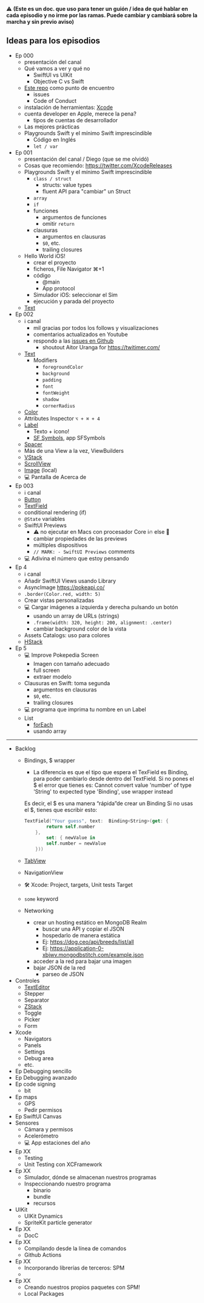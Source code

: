 ⚠️ __(Este es un doc. que uso para tener un guión / idea de qué hablar en cada episodio y no irme por las ramas. Puede cambiar y cambiará sobre la marcha y sin previo aviso)__

## Ideas para los episodios

- Ep 000
    - presentación del canal
    - Qué vamos a ver y qué no
        - SwiftUI vs UIKit
        - Objective C vs Swift
    - [Este repo](https://github.com/dfreniche/ios-desde-cero) como punto de encuentro
        - issues
        - Code of Conduct
    - instalación de herramientas: [Xcode](https://developer.apple.com/xcode/)
    - cuenta developer en Apple, merece la pena?
        - tipos de cuentas de desarrollador
    - Las mejores prácticas
    - Playgrounds Swift y el mínimo Swift imprescindible
        - Código en Inglés
        - `let / var`
- Ep 001
    - presentación del canal / Diego (que se me olvidó)
    - Cosas que recomiendo: https://twitter.com/XcodeReleases
    - Playgrounds Swift y el mínimo Swift imprescindible
        - `class / struct`
            - structs: value types
            - fluent API para "cambiar" un Struct
        - `array`
        - `if`
        - funciones
            - argumentos de funciones
            - omitir `return`
        - clausuras
            - argumentos en clausuras
            - `$0`, etc.
            - trailing closures
    - Hello World iOS!
        - crear el proyecto
        - ficheros, File Navigator ⌘+1
        - código
            - @main
            - App protocol
        - Simulador iOS: seleccionar el Sim
        - ejecución y parada del proyecto
    - [Text](https://developer.apple.com/documentation/swiftui/text)
- Ep 002
    - ℹ️ canal
        - mil gracias por todos los follows y visualizaciones
        - comentarios actualizados en Youtube
        - respondo a las [issues en Github](https://github.com/dfreniche/ios-desde-cero)
            - shoutout Aitor Uranga for https://twitimer.com/ 
    - [Text](https://developer.apple.com/documentation/swiftui/text)
        - Modifiers
            - `foregroundColor`
            - `background`
            - `padding`
            - `font`
            - `fontWeight`
            - `shadow`
            - `cornerRadius`
    - [Color](https://developer.apple.com/documentation/swiftui/color)
    - Attributes Inspector `⌥ + ⌘ + 4`
    - [Label](https://developer.apple.com/documentation/swiftui/label) 
        - Texto + icono!
        - [SF Symbols](https://developer.apple.com/design/human-interface-guidelines/sf-symbols/overview/), app SFSymbols
    - [Spacer](https://developer.apple.com/documentation/swiftui/spacer)
    - Más de una View a la vez, ViewBuilders
    - [VStack](https://developer.apple.com/documentation/swiftui/vstack)
    - [ScrollView](https://developer.apple.com/documentation/swiftui/scrollview)
    - [Image](https://developer.apple.com/documentation/swiftui/image) (local)
    - 💻 Pantalla de Acerca de
- Ep 003
    - ℹ️ canal
    - [Button](https://developer.apple.com/documentation/swiftui/button)
    - [TextField](https://developer.apple.com/documentation/swiftui/textfield)
    - conditional rendering (if)
    - `@State` variables
    - SwiftUI Previews
        - ⚠️ no ejecutar en Macs con procesador Core i🔥 else 🚁
        - cambiar propiedades de las previews
        - múltiples dispositivos
        - `// MARK: - SwiftUI Previews` comments
    - 💻 Adivina el número que estoy pensando
- Ep 4
    - ℹ️ canal
    - Añadir SwiftUI Views usando Library
    - AsyncImage
        https://pokeapi.co/ 
    - `.border(Color.red, width: 5)`
    - Crear vistas personalizadas
    - 💻 Cargar imágenes a izquierda y derecha pulsando un botón
        - usando un array de URLs (strings)
        - `.frame(width: 320, height: 200, alignment: .center)`
        - cambiar background color de la vista
    - Assets Catalogs: uso para colores
    - [HStack](https://developer.apple.com/documentation/swiftui/hstack)
- Ep 5
    - 💻 Improve Pokepedia Screen
        - Imagen con tamaño adecuado
        - full screen
        - extraer modelo
    - Clausuras en Swift: toma segunda
        - argumentos en clausuras
        - `$0`, etc.
        - trailing closures
    - 💻 programa que imprima tu nombre en un Label
    - List
        - [forEach](https://developer.apple.com/documentation/swiftui/foreach)
        - usando array
---

- Backlog
    - Bindings, $ wrapper
        - La diferencia es que el tipo que espera el TexField es Binding<String>, para poder cambiarlo desde dentro del TextField. Si no pones el $ el error que tienes es:
            Cannot convert value 'number' of type 'String' to expected type 'Binding<String>', use wrapper instead

        Es decir, el $ es una manera “rápida”de crear un Binding<String>
        Si no usas el $, tienes que escribir esto:
        ```swift
        TextField("Your guess", text:  Binding<String>(get: {
                return self.number
            },
                set: { newValue in
                self.number = newValue
            }))
        ```


    - [TabView](https://developer.apple.com/documentation/swiftui/tabview)
    - NavigationView
    - 🛠 Xcode: Project, targets, Unit tests Target
    - `some` keyword
    - Networking
        - crear un hosting estático en MongoDB Realm
            - buscar una API y copiar el JSON
            - hospedarlo de manera estática
            - Ej: https://dog.ceo/api/breeds/list/all
            - Ej: https://application-0-xbjwv.mongodbstitch.com/example.json
        - acceder a la red para bajar una imagen
        - bajar JSON de la red
            - parseo de JSON
- Controles
    - [TextEditor](https://developer.apple.com/documentation/swiftui/texteditor)
    - Stepper
    - Separator
    - [ZStack](https://developer.apple.com/documentation/swiftui/zstack)
    - Toggle
    - Picker
    - Form
- Xcode
    - Navigators
    - Panels
    - Settings
    - Debug area
    - etc.
- Ep Debugging sencillo
- Ep Debugging avanzado
- Ep code signing
    - bit
- Ep maps
    - GPS
    - Pedir permisos
- Ep SwiftUI Canvas
- Sensores
    - Cámara y permisos
    - Acelerómetro
    - 💻 App estaciones del año
- Ep XX
    - Testing
    - Unit Testing con XCFramework
- Ep XX
    - Simulador, dónde se almacenan nuestros programas
    - Inspeccionando nuestro programa
        - binario
        - bundle
        - recursos
- UIKit 
    - UIKit Dynamics
    - SpriteKit particle generator
- Ep XX
    - DocC
- Ep XX
    - Compilando desde la línea de comandos
    - Github Actions
- Ep XX
    - Incorporando librerías de terceros: SPM
    - 
- Ep XX
    - Creando nuestros propios paquetes con SPM!
    - Local Packages


